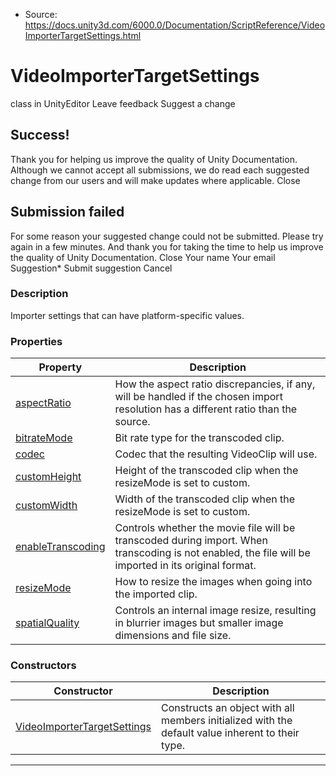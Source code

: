 * Source: https://docs.unity3d.com/6000.0/Documentation/ScriptReference/VideoImporterTargetSettings.html

# VideoImporterTargetSettings
class in UnityEditor
Leave feedback
Suggest a change
## Success!
Thank you for helping us improve the quality of Unity Documentation. Although we cannot accept all submissions, we do read each suggested change from our users and will make updates where applicable.
Close
## Submission failed
For some reason your suggested change could not be submitted. Please <a>try again</a> in a few minutes. And thank you for taking the time to help us improve the quality of Unity Documentation.
Close
Your name Your email Suggestion* Submit suggestion
Cancel
### Description
Importer settings that can have platform-specific values.
### Properties
Property | Description  
---|---  
[aspectRatio](https://docs.unity3d.com/6000.0/Documentation/ScriptReference/VideoImporterTargetSettings-aspectRatio.html) | How the aspect ratio discrepancies, if any, will be handled if the chosen import resolution has a different ratio than the source.  
[bitrateMode](https://docs.unity3d.com/6000.0/Documentation/ScriptReference/VideoImporterTargetSettings-bitrateMode.html) | Bit rate type for the transcoded clip.  
[codec](https://docs.unity3d.com/6000.0/Documentation/ScriptReference/VideoImporterTargetSettings-codec.html) | Codec that the resulting VideoClip will use.  
[customHeight](https://docs.unity3d.com/6000.0/Documentation/ScriptReference/VideoImporterTargetSettings-customHeight.html) | Height of the transcoded clip when the resizeMode is set to custom.  
[customWidth](https://docs.unity3d.com/6000.0/Documentation/ScriptReference/VideoImporterTargetSettings-customWidth.html) | Width of the transcoded clip when the resizeMode is set to custom.  
[enableTranscoding](https://docs.unity3d.com/6000.0/Documentation/ScriptReference/VideoImporterTargetSettings-enableTranscoding.html) | Controls whether the movie file will be transcoded during import. When transcoding is not enabled, the file will be imported in its original format.  
[resizeMode](https://docs.unity3d.com/6000.0/Documentation/ScriptReference/VideoImporterTargetSettings-resizeMode.html) | How to resize the images when going into the imported clip.  
[spatialQuality](https://docs.unity3d.com/6000.0/Documentation/ScriptReference/VideoImporterTargetSettings-spatialQuality.html) | Controls an internal image resize, resulting in blurrier images but smaller image dimensions and file size.  
### Constructors
Constructor | Description  
---|---  
[VideoImporterTargetSettings](https://docs.unity3d.com/6000.0/Documentation/ScriptReference/VideoImporterTargetSettings-ctor.html) | Constructs an object with all members initialized with the default value inherent to their type.  
* * *
